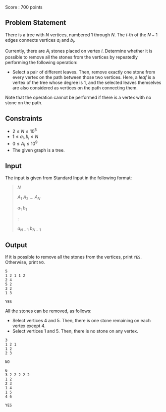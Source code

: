 Score : $700$ points

## Problem Statement

There is a tree with $N$ vertices, numbered $1$ through $N$.
The $i$-th of the $N-1$ edges connects vertices $a_i$ and $b_i$.

Currently, there are $A_i$ stones placed on vertex $i$.
Determine whether it is possible to remove all the stones from the vertices by repeatedly performing the following operation:

- Select a pair of different leaves. Then, remove exactly one stone from every vertex on the path between those two vertices.
  Here, a *leaf* is a vertex of the tree whose degree is $1$, and the selected leaves themselves are also considered as vertices on the path connecting them.

Note that the operation cannot be performed if there is a vertex with no stone on the path.

## Constraints

- $2 \leq N \leq 10^5$
- $1 \leq a_i,b_i \leq N$
- $0 \leq A_i \leq 10^9$
- The given graph is a tree.

## Input

The input is given from Standard Input in the following format:

> $N$
> 
> $A_1$ $A_2$ … $A_N$
> 
> $a_1$ $b_1$
> 
> :
> 
> $a_{N-1}$ $b_{N-1}$

## Output

If it is possible to remove all the stones from the vertices, print `YES`. Otherwise, print `NO`.

```input1
5
1 2 1 1 2
2 4
5 2
3 2
1 3
```

```output1
YES
```

All the stones can be removed, as follows:

- Select vertices $4$ and $5$. Then, there is one stone remaining on each vertex except $4$.
- Select vertices $1$ and $5$. Then, there is no stone on any vertex.

```input2
3
1 2 1
1 2
2 3
```

```output2
NO
```

```input3
6
3 2 2 2 2 2
1 2
2 3
1 4
1 5
4 6
```

```output3
YES
```